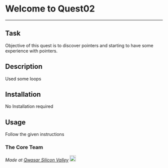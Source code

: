 # Welcome to Quest02
***

## Task
Objective of this quest is to discover pointers and starting to have some experience with pointers.

## Description
Used some loops

## Installation
No Installation required

## Usage
Follow the given instructions

### The Core Team


<span><i>Made at <a href='https://qwasar.io'>Qwasar Silicon Valley</a></i></span>
<span><img alt='Qwasar Silicon Valley Logo' src='https://storage.googleapis.com/qwasar-public/qwasar-logo_50x50.png' width='20px'></span>